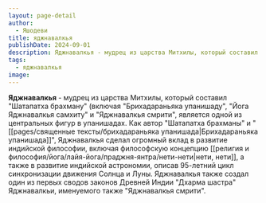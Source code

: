 ```yaml
---
layout: page-detail
author:
  - Яшодеви
title: яджнавалкья
publishDate: 2024-09-01
description: Яджнавалкья - мудрец из царства Митхилы, который составил "Шатапатха брахману" (включая "Брихадараньяка упанишаду", "Йога Яджнавалкья самхиту" и "Яджнавалкья смрити", является одной из центральных фигур в упанишадах.
tags:
  - яджнавалкья
image:
---
```

**Яджнавалкья** - мудрец из царства Митхилы, который составил "Шатапатха брахману" (включая "Брихадараньяка упанишаду", "Йога Яджнавалкья самхиту" и "Яджнавалкья смрити", является одной из центральных фигур в упанишадах. Как автор "Шатапатха брахманы" и "[[pages/священные тексты/брихадараньяка упанишада|Брихадараньяка упанишада]]", Яджнавалкья сделал огромный вклад в развитие индийской философии, включая философскую концепцию [[религия и философия/йога/лайя-йога/праджня-янтра/нети-нети|нети, нети]], а также в развитие индийской астрономии, описав 95-летний цикл синхронизации движения Солнца и Луны. Яджнавалкья также создал один из первых сводов законов Древней Индии "Дхарма шастра" Яджнавалкьи, именуемого также "Яджнавалкья смрити".

